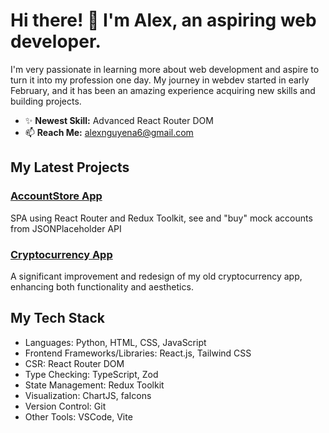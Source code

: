 # Hi there! 👋 I'm Alex, an aspiring web developer.

I'm very passionate in learning more about web development and aspire to turn it into my profession one day. My journey in webdev started in early February, and it has been an amazing experience acquiring new skills and building projects.

<!-- - 🌱 **Currently Learning:** Advanced React Router DOM -->
- ✨ **Newest Skill:** Advanced React Router DOM
- 📫 **Reach Me:** alexnguyena6@gmail.com

## My Latest Projects
### [AccountStore App](https://github.com/vempr/rrd-account-app)
SPA using React Router and Redux Toolkit, see and "buy" mock accounts from JSONPlaceholder API
### [Cryptocurrency App](https://github.com/vempr/crypto-app)
A significant improvement and redesign of my old cryptocurrency app, enhancing both functionality and aesthetics.

## My Tech Stack
- Languages: Python, HTML, CSS, JavaScript
- Frontend Frameworks/Libraries: React.js, Tailwind CSS
- CSR: React Router DOM
- Type Checking: TypeScript, Zod
- State Management: Redux Toolkit
- Visualization: ChartJS, faIcons
- Version Control: Git
- Other Tools: VSCode, Vite
